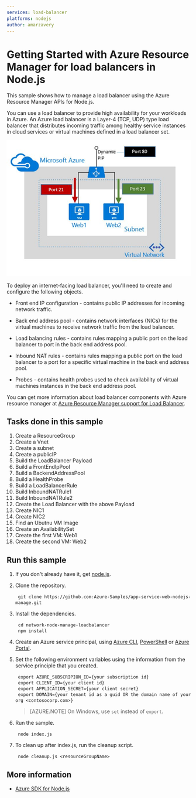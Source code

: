 ```yaml
---
services: load-balancer
platforms: nodejs
author: amarzavery
---
```


# Getting Started with Azure Resource Manager for load balancers in Node.js

This sample shows how to manage a load balancer using the Azure Resource Manager APIs for Node.js.

You can use a load balancer to provide high availability for your workloads in Azure. An Azure load balancer is a Layer-4 (TCP, UDP) type load balancer that distributes incoming traffic among healthy service instances in cloud services or virtual machines defined in a load balancer set.

![alt tag](./lb.JPG)

To deploy an internet-facing load balancer, you'll need to create and configure the following objects.

* Front end IP configuration - contains public IP addresses for incoming network traffic. 


* Back end address pool - contains network interfaces (NICs) for the virtual machines to receive network traffic from the load balancer. 


* Load balancing rules - contains rules mapping a public port on the load balancer to port in the back end address pool.


* Inbound NAT rules - contains rules mapping a public port on the load balancer to a port for a specific virtual machine in the back end address pool.


* Probes - contains health probes used to check availability of virtual machines instances in the back end address pool.

You can get more information about load balancer components with Azure resource manager at [Azure Resource Manager support for Load Balancer](https://azure.microsoft.com/documentation/articles/load-balancer-arm/).

## Tasks done in this sample

1. Create a ResourceGroup
2. Create a Vnet
3. Create a subnet
4. Create a publicIP
5. Build the LoadBalancer Payload
  1. Build a FrontEndIpPool
  2. Build a BackendAddressPool
  3. Build a HealthProbe
  4. Build a LoadBalancerRule
  5. Build InboundNATRule1
  6. Build InboundNATRule2
6. Create the Load Balancer with the above Payload
7. Create NIC1
8. Create NIC2
9. Find an Ubutnu VM Image
10. Create an AvailabilitySet
11. Create the first VM: Web1
12. Create the second VM: Web2

<a id="run"></a>
## Run this sample

1. If you don't already have it, get [node.js](https://nodejs.org).

2. Clone the repository.
    
    	git clone https://github.com:Azure-Samples/app-service-web-nodejs-manage.git

3. Install the dependencies.
    
	    cd network-node-manage-loadbalancer
	    npm install    

4. Create an Azure service principal, using 
    [Azure CLI](https://azure.microsoft.com/documentation/articles/resource-group-authenticate-service-principal-cli/),
    [PowerShell](https://azure.microsoft.com/documentation/articles/resource-group-authenticate-service-principal/)
    or [Azure Portal](https://azure.microsoft.com/documentation/articles/resource-group-create-service-principal-portal/).

5. Set the following environment variables using the information from the service principle that you created.
    
	    export AZURE_SUBSCRIPION_ID={your subscription id}
	    export CLIENT_ID={your client id}
	    export APPLICATION_SECRET={your client secret}
	    export DOMAIN={your tenant id as a guid OR the domain name of your org <contosocorp.com>}
    
    > [AZURE.NOTE] On Windows, use `set` instead of `export`.

6. Run the sample.

	    node index.js   

7. To clean up after index.js, run the cleanup script.
    
	    node cleanup.js <resourceGroupName>

## More information

- [Azure SDK for Node.js](https://github.com/Azure/azure-sdk-for-node)

